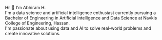 
Hi! :wave: I'm Abhiram H.  
I'm a data science and artificial intelligence enthusiast currently pursuing a Bachelor of Engineering in Artificial Intelligence and Data Science at Navkis College of Engineering, Hassan.  
 I'm passionate about using data and AI to solve real-world problems and create innovative solutions.
